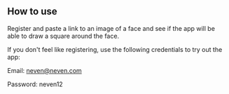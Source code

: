## How to use
Register and paste a link to an image of a face and see if the app will be able to draw a square around the face.

If you don't feel like registering, use the following credentials to try out the app:

Email: neven@neven.com

Password: neven12
